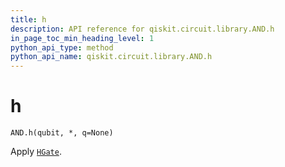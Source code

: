 ```yaml
---
title: h
description: API reference for qiskit.circuit.library.AND.h
in_page_toc_min_heading_level: 1
python_api_type: method
python_api_name: qiskit.circuit.library.AND.h
---
```


# h

<span id="qiskit.circuit.library.AND.h" />

`AND.h(qubit, *, q=None)`

Apply [`HGate`](qiskit.circuit.library.HGate "qiskit.circuit.library.HGate").


